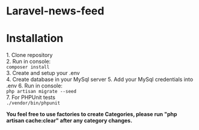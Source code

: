# Laravel-news-feed

<h1> Installation </h1>
1. Clone repository<br>
2. Run in console: <br><code>composer install</code><br>
3. Create and setup your .env<br>
4. Create database in your MySql server
5. Add your MySql credentials into .env 
6. Run in console: <br><code>php artisan migrate --seed</code><br>
7.  For PHPUnit tests <br> <code>./vendor/bin/phpunit</code> <br>

<b>You feel free to use factories to create Categories, please run "php artisan cache:clear" after any category changes. </b>





